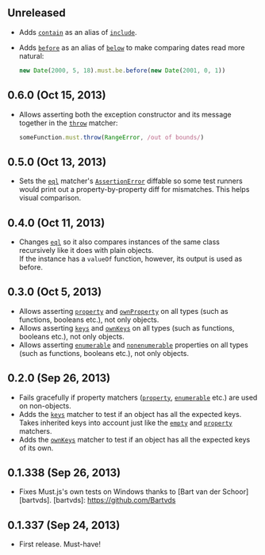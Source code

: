## Unreleased
- Adds [`contain`][] as an alias of [`include`].

- Adds [`before`][] as an alias of [`below`] to make comparing dates read more
  natural:

  ```javascript
  new Date(2000, 5, 18).must.be.before(new Date(2001, 0, 1))
  ```

[`contain`]: https://github.com/moll/js-must/blob/master/doc/API.md#Must.prototype.contain
[`include`]: https://github.com/moll/js-must/blob/master/doc/API.md#Must.prototype.include
[`below`]: https://github.com/moll/js-must/blob/master/doc/API.md#Must.prototype.below
[`before`]: https://github.com/moll/js-must/blob/master/doc/API.md#Must.prototype.before

## 0.6.0 (Oct 15, 2013)
- Allows asserting both the exception constructor and its message together in
  the [`throw`][] matcher:

  ```javascript
  someFunction.must.throw(RangeError, /out of bounds/)
  ```

[`throw`]: https://github.com/moll/js-must/blob/master/doc/API.md#Must.prototype.throw

## 0.5.0 (Oct 13, 2013)
- Sets the [`eql`][] matcher's [`AssertionError`][] diffable so some test
  runners would print out a property-by-property diff for mismatches. This helps
  visual comparison.

[`AssertionError`]: https://github.com/moll/js-must/blob/master/doc/API.md#AssertionError

## 0.4.0 (Oct 11, 2013)
- Changes [`eql`][] so it also compares instances of the same class recursively
  like it does with plain objects.  
  If the instance has a `valueOf` function, however, its output is used as
  before.

[`eql`]: https://github.com/moll/js-must/blob/master/doc/API.md#Must.prototype.eql

## 0.3.0 (Oct 5, 2013)
- Allows asserting [`property`][] and [`ownProperty`][] on all types (such as
  functions, booleans etc.), not only objects.
- Allows asserting [`keys`][] and [`ownKeys`][] on all types (such as functions,
  booleans etc.), not only objects.
- Allows asserting [`enumerable`][] and [`nonenumerable`][] properties on all
  types (such as functions, booleans etc.), not only objects.

[`nonenumerable`]: https://github.com/moll/js-must/blob/master/doc/API.md#Must.prototype.nonenumerable
[`ownProperty`]: https://github.com/moll/js-must/blob/master/doc/API.md#Must.prototype.ownProperty

## 0.2.0 (Sep 26, 2013)
- Fails gracefully if property matchers ([`property`][],
  [`enumerable`][] etc.) are used on non-objects.
- Adds the [`keys`][] matcher to test if an object has all
  the expected keys.  
  Takes inherited keys into account just like the [`empty`][] and [`property`][]
  matchers.
- Adds the [`ownKeys`][] matcher to test if an object has all the expected keys
  of its own.

[`empty`]: https://github.com/moll/js-must/blob/master/doc/API.md#Must.prototype.empty
[`enumerable`]: https://github.com/moll/js-must/blob/master/doc/API.md#Must.prototype.enumerable
[`property`]: https://github.com/moll/js-must/blob/master/doc/API.md#Must.prototype.property
[`keys`]: https://github.com/moll/js-must/blob/master/doc/API.md#Must.prototype.keys
[`ownKeys`]: https://github.com/moll/js-must/blob/master/doc/API.md#Must.prototype.ownKeys

## 0.1.338 (Sep 26, 2013)
- Fixes Must.js's own tests on Windows thanks to [Bart van der Schoor][bartvds].
[bartvds]: https://github.com/Bartvds

## 0.1.337 (Sep 24, 2013)
- First release. Must-have!
